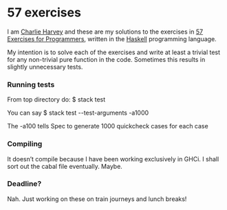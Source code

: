 # 57 exercises

I am [Charlie Harvey](http://charlieharvey.org.uk) and these are my solutions to the exercises in [57 Exercises for Programmers](https://pragprog.com/book/bhwb/exercises-for-programmers), written in the [Haskell](http://haskell.org) programming language.

My intention is to solve each of the exercises and write at least a trivial test for any non-trivial pure function in the code. Sometimes this results in slightly unnecessary tests.

### Running tests

From top directory do:
$ stack test 

You can say 
$ stack test --test-arguments -a1000

The -a100 tells Spec to generate 1000 quickcheck cases for each case

### Compiling

It doesn&#8217;t compile because I have been working exclusively in GHCi. I shall sort out the cabal file eventually. Maybe.

### Deadline?

Nah. Just working on these on train journeys and lunch breaks!
